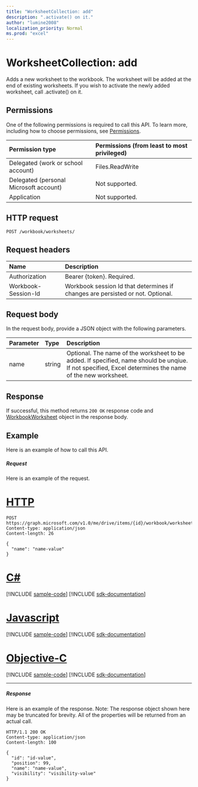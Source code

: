 ```yaml
---
title: "WorksheetCollection: add"
description: ".activate() on it."
author: "lumine2008"
localization_priority: Normal
ms.prod: "excel"
---
```


# WorksheetCollection: add

Adds a new worksheet to the workbook. The worksheet will be added at the end of existing worksheets. If you wish to activate the newly added worksheet, call .activate() on it.
## Permissions
One of the following permissions is required to call this API. To learn more, including how to choose permissions, see [Permissions](/graph/permissions-reference).

|Permission type      | Permissions (from least to most privileged)              |
|:--------------------|:---------------------------------------------------------|
|Delegated (work or school account) | Files.ReadWrite    |
|Delegated (personal Microsoft account) | Not supported.    |
|Application | Not supported. |

## HTTP request
<!-- { "blockType": "ignored" } -->
```http
POST /workbook/worksheets/

```
## Request headers
| Name       | Description|
|:---------------|:----------|
| Authorization  | Bearer {token}. Required. |
| Workbook-Session-Id  | Workbook session Id that determines if changes are persisted or not. Optional.|

## Request body
In the request body, provide a JSON object with the following parameters.

| Parameter	   | Type	|Description|
|:---------------|:--------|:----------|
|name|string|Optional. The name of the worksheet to be added. If specified, name should be unqiue. If not specified, Excel determines the name of the new worksheet.|

## Response

If successful, this method returns `200 OK` response code and [WorkbookWorksheet](../resources/worksheet.md) object in the response body.

## Example
Here is an example of how to call this API.
##### Request
Here is an example of the request.

# [HTTP](#tab/http)
<!-- {
  "blockType": "request",
  "name": "worksheetcollection_add"
}-->
```http
POST https://graph.microsoft.com/v1.0/me/drive/items/{id}/workbook/worksheets/add
Content-type: application/json
Content-length: 26

{
  "name": "name-value"
}
```
# [C#](#tab/csharp)
[!INCLUDE [sample-code](../includes/snippets/csharp/worksheetcollection-add-csharp-snippets.md)]
[!INCLUDE [sdk-documentation](../includes/snippets/snippets-sdk-documentation-link.md)]

# [Javascript](#tab/javascript)
[!INCLUDE [sample-code](../includes/snippets/javascript/worksheetcollection-add-javascript-snippets.md)]
[!INCLUDE [sdk-documentation](../includes/snippets/snippets-sdk-documentation-link.md)]

# [Objective-C](#tab/objc)
[!INCLUDE [sample-code](../includes/snippets/objc/worksheetcollection-add-objc-snippets.md)]
[!INCLUDE [sdk-documentation](../includes/snippets/snippets-sdk-documentation-link.md)]

---


##### Response
Here is an example of the response. Note: The response object shown here may be truncated for brevity. All of the properties will be returned from an actual call.
<!-- {
  "blockType": "response",
  "truncated": true,
  "@odata.type": "microsoft.graph.workbookWorksheet"
} -->
```http
HTTP/1.1 200 OK
Content-type: application/json
Content-length: 100

{
  "id": "id-value",
  "position": 99,
  "name": "name-value",
  "visibility": "visibility-value"
}
```

<!-- uuid: 8fcb5dbc-d5aa-4681-8e31-b001d5168d79
2015-10-25 14:57:30 UTC -->
<!-- {
  "type": "#page.annotation",
  "description": "WorksheetCollection: add",
  "keywords": "",
  "section": "documentation",
  "tocPath": "",
  "suppressions": [
  ]
}-->
